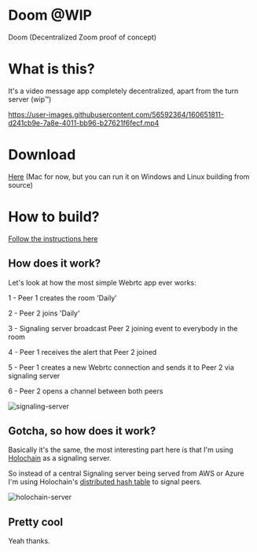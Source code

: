 # Doom @WIP

Doom (Decentralized Zoom proof of concept) 


# What is this?

It's a video message app completely decentralized, apart from the turn server (wip™)


https://user-images.githubusercontent.com/56592364/160651811-d241cb9e-7a8e-4011-bb96-b27621f6fecf.mp4

# Download
[Here](https://github.com/felri/doom/releases/) (Mac for now, but you can run it on Windows and Linux building from source)

# How to build? 
[Follow the instructions here](https://github.com/Sprillow/electron-holochain-template#run-locally-and-develop-on-your-computer)

## How does it work?

Let's look at how the most simple Webrtc app ever works:

1 - Peer 1 creates the room 'Daily'

2 - Peer 2 joins 'Daily'

3 - Signaling server broadcast Peer 2 joining event to everybody in the room

4 - Peer 1 receives the alert that Peer 2 joined 

5 - Peer 1 creates a new Webrtc connection and sends it to Peer 2 via signaling server

6 - Peer 2 opens a channel between both peers 

![signaling-server](https://user-images.githubusercontent.com/56592364/160651699-5d2ce8a3-d3e9-4d07-8fe0-59aa6c1ee436.png)

## Gotcha, so how does it work?

Basically it's the same, the most interesting part here is that I'm using [Holochain](https://www.holochain.org/) as a signaling server. 

So instead of a central Signaling server being served from AWS or Azure I'm using Holochain's [distributed hash table](https://en.wikipedia.org/wiki/Distributed_hash_table) to signal peers.

![holochain-server](https://user-images.githubusercontent.com/56592364/160651751-b2e18d7b-085f-4458-a1a0-972c76c6380c.png)

## Pretty cool

Yeah thanks.

